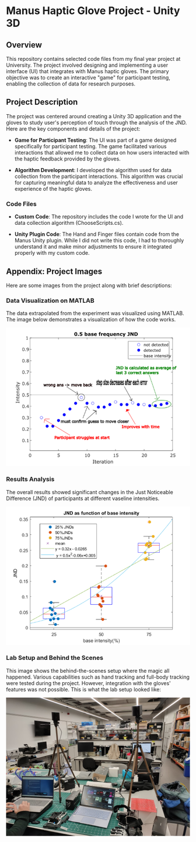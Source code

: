 # Manus Haptic Glove Project - Unity 3D

## Overview

This repository contains selected code files from my final year project at University. The project involved designing and implementing a user interface (UI) that integrates with Manus haptic gloves. The primary objective was to create an interactive "game" for participant testing, enabling the collection of data for research purposes.

## Project Description

The project was centered around creating a Unity 3D application and the gloves to study user's perception of touch through the analysis of the JND. Here are the key components and details of the project:

- **Game for Participant Testing**: The UI was part of a game designed specifically for participant testing. The game facilitated various interactions that allowed me to collect data on how users interacted with the haptic feedback provided by the gloves.

- **Algorithm Development**: I developed the algorithm used for data collection from the participant interactions. This algorithm was crucial for capturing meaningful data to analyze the effectiveness and user experience of the haptic gloves.

### Code Files

- **Custom Code**: The repository includes the code I wrote for the UI and data collection algorithm (ChooseScripts.cs).

- **Unity Plugin Code**: The Hand and Finger files contain code from the Manus Unity plugin. While I did not write this code, I had to thoroughly understand it and make minor adjustments to ensure it integrated properly with my custom code.



## Appendix: Project Images

Here are some images from the project along with brief descriptions:

### Data Visualization on MATLAB

The data extrapolated from the experiment was visualized using MATLAB. The image below demonstrates a visualization of how the code works.

![Data Visualization](/Images/TheAlgorithm.png "Data Visualization on MATLAB")

### Results Analysis

The overall results showed significant changes in the Just Noticeable Difference (JND) of participants at different vaseline intensities.

![Results Analysis](/Images/FinalResults.png "Results Analysis")

### Lab Setup and Behind the Scenes

This image shows the behind-the-scenes setup where the magic all happened. Various capabilities such as hand tracking and full-body tracking were tested during the project. However, integration with the gloves' features was not possible. This is what the lab setup looked like:

![Lab Setup](/Images/LabSetup.jpg "Lab Setup and Behind the Scenes")